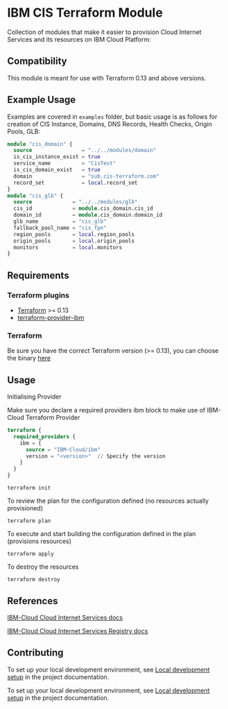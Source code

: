 # IBM CIS Terraform Module

Collection of modules that make it easier to provision Cloud Internet Services and its resources on IBM Cloud Platform:

## Compatibility

This module is meant for use with Terraform 0.13 and above versions.

## Example Usage

Examples are covered in `examples` folder, but basic usage is as follows for creation of CIS Instance, Domains, DNS Records, Health Checks, Origin Pools, GLB:

```terraform
module "cis_domain" {
  source                = "../../modules/domain"
  is_cis_instance_exist = true
  service_name          = "CisTest"
  is_cis_domain_exist   = true
  domain                = "sub.cis-terraform.com"
  record_set            = local.record_set
}
module "cis_glb" {
  source             = "../../modules/glb"
  cis_id             = module.cis_domain.cis_id
  domain_id          = module.cis_domain.domain_id
  glb_name           = "cis_glb"
  fallback_pool_name = "cis_fpn"
  region_pools       = local.region_pools
  origin_pools       = local.origin_pools
  monitors           = local.monitors
}
```

## Requirements

### Terraform plugins

* [Terraform](https://www.terraform.io/downloads.html) >= 0.13
* [terraform-provider-ibm](https://github.com/IBM-Cloud/terraform-provider-ibm)

### Terraform

Be sure you have the correct Terraform version (>= 0.13), you can choose the binary [here](https://releases.hashicorp.com/terraform/)

## Usage

Initialising Provider

Make sure you declare a required providers ibm block to make use of IBM-Cloud Terraform Provider

```terraform
terraform {
  required_providers {
    ibm = {
      source = "IBM-Cloud/ibm"
      version = "<version>"  // Specify the version
    }
  }
}
```

`terraform init`

To review the plan for the configuration defined (no resources actually provisioned)

`terraform plan`

To execute and start building the configuration defined in the plan (provisions resources)

`terraform apply`

To destroy the resources

`terraform destroy`


## References

[IBM-Cloud Cloud Internet Services docs](https://cloud.ibm.com/docs/cis/getting-started.html)

[IBM-Cloud Cloud Internet Services Registry docs](https://registry.terraform.io/providers/IBM-Cloud/ibm/latest/docs/resources/cis)

## Contributing

To set up your local development environment, see [Local development setup](https://terraform-ibm-modules.github.io/documentation/#/local-dev-setup) in the project documentation.

To set up your local development environment, see [Local development setup](https://terraform-ibm-modules.github.io/documentation/#/local-dev-setup) in the project documentation.
